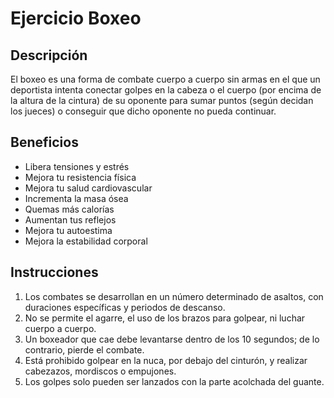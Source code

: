 # Ejercicio Boxeo

## Descripción
El boxeo es una forma de combate cuerpo a cuerpo sin armas en el que un deportista intenta conectar golpes en la cabeza o el cuerpo (por encima de la altura de la cintura) de su oponente para sumar puntos (según decidan los jueces) o conseguir que dicho oponente no pueda continuar.

## Beneficios
- Libera tensiones y estrés
- Mejora tu resistencia física
- Mejora tu salud cardiovascular
- Incrementa la masa ósea
- Quemas más calorías
- Aumentan tus reflejos
- Mejora tu autoestima
- Mejora la estabilidad corporal

## Instrucciones
1. Los combates se desarrollan en un número determinado de asaltos, con duraciones específicas y periodos de descanso.
2. No se permite el agarre, el uso de los brazos para golpear, ni luchar cuerpo a cuerpo.
3. Un boxeador que cae debe levantarse dentro de los 10 segundos; de lo contrario, pierde el combate.
4. Está prohibido golpear en la nuca, por debajo del cinturón, y realizar cabezazos, mordiscos o empujones.
5. Los golpes solo pueden ser lanzados con la parte acolchada del guante.
